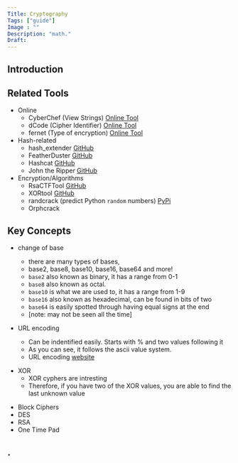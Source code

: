 ```yaml
---
Title: Cryptography
Tags: ["guide"]
Image : ""
Description: "math."
Draft: 
---
```


## Introduction

## Related Tools
- Online
    - CyberChef (View Strings) [Online Tool](https://gchq.github.io/CyberChef/)
    - dCode (Cipher Identifier) [Online Tool](https://www.dcode.fr/cipher-identifier)
    - fernet (Type of encryption) [Online Tool](https://asecuritysite.com/encryption/ferdecode)
- Hash-related
    - hash_extender [GitHub](https://github.com/iagox86/hash_extender)
    - FeatherDuster [GitHub](https://github.com/nccgroup/featherduster)
    - Hashcat [GitHub](https://github.com/hashcat/hashcat)
    - John the Ripper [GitHub](https://github.com/openwall/john)
- Encryption/Algorithms
    - RsaCTFTool [GitHub](https://github.com/Ganapati/RsaCtfTool)
    - XORtool [GitHub](https://github.com/hellman/xortool)
    - randcrack (predict Python `random` numbers) [PyPi](https://pypi.org/project/randcrack/)
    - Orphcrack

## Key Concepts
- change of base
    - there are many types of bases,
    - base2, base8, base10, base16, base64 and more!
    - `base2` also known as binary, it has a range from 0-1
    - `base8` also known as octal.
    - `base10` is what we are used to, it has a range from 1-9
    - `base16` also known as hexadecimal, can be found in bits of two
    - `base64` is easily spotted through having equal signs at the end
    - [note: may not be seen all the time]

- URL encoding
    - Can be indentified easily. Starts with % and two values following it
    - As you can see, it follows the ascii value system.
    - URL encoding [website](https://onlineasciitools.com/url-encode-ascii)
<!-- ```
A: %41
B: %42
C: %43
``` -->

- XOR
    - XOR cyphers are intresting
    - Therefore, if you have two of the XOR values, you are able to find the last unknown value
<!-- ```
X ^ Y = z
X ^ z = Y
Y ^ z = X
``` -->

- Block Ciphers
- DES
- RSA
- One Time Pad

## .